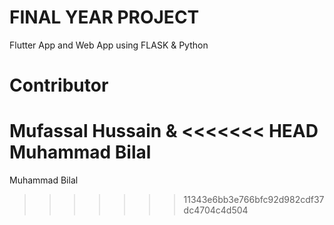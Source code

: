 # FINAL YEAR PROJECT 

Flutter App and Web App using FLASK & Python


# Contributor

Mufassal Hussain
&
<<<<<<< HEAD
Muhammad Bilal
=======
Muhammad Bilal
>>>>>>> 11343e6bb3e766bfc92d982cdf37dc4704c4d504
